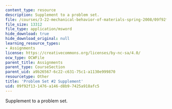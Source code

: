 ```yaml
---
content_type: resource
description: Supplement to a problem set.
file: /courses/3-22-mechanical-behavior-of-materials-spring-2008/09f92f131476a146d8b97425a918afc5_2_2.xls
file_size: 13312
file_type: application/msword
hide_download: true
hide_download_original: null
learning_resource_types:
- Assignments
license: https://creativecommons.org/licenses/by-nc-sa/4.0/
ocw_type: OCWFile
parent_title: Assignments
parent_type: CourseSection
parent_uid: a9b26567-6c22-c631-75c1-a1130e999870
resourcetype: Other
title: 'Problem Set #2 Supplement'
uid: 09f92f13-1476-a146-d8b9-7425a918afc5
---
```

Supplement to a problem set.